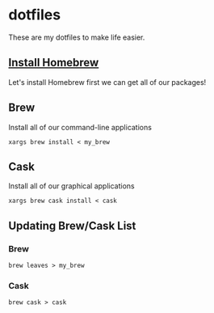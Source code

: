 # dotfiles
These are my dotfiles to make life easier.


## [Install Homebrew](https://brew.sh)

Let's install Homebrew first we can get all of our packages!

## Brew
Install all of our command-line applications

```
xargs brew install < my_brew
```

## Cask

Install all of our graphical applications

```
xargs brew cask install < cask
```

## Updating Brew/Cask List

### Brew

```
brew leaves > my_brew
```

### Cask

```
brew cask > cask
```









